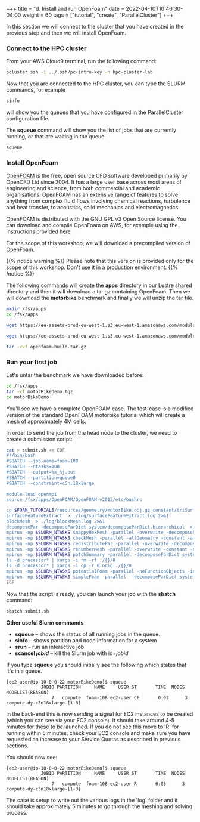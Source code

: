 +++
title = "d. Install and run OpenFoam"
date = 2022-04-10T10:46:30-04:00
weight = 60
tags = ["tutorial", "create", "ParallelCluster"]
+++

In this section we will connect to the cluster that you have created in the previous step and then we will install OpenFoam.

### Connect to the HPC cluster

From your AWS Cloud9 terminal, run the following command:

```bash
pcluster ssh -i ../.ssh/pc-intro-key -n hpc-cluster-lab
```

Now that you are connected to the HPC cluster, you can type the SLURM commands, for example
```bash
sinfo
```
will show you the queues that you have configured in the ParallelCluster configuration file.

The **squeue** command will show you the list of jobs that are currently running, or that are waiting in the queue.
```bash
squeue
```
### Install OpenFoam

[OpenFOAM](https://www.openfoam.com/) is the free, open source CFD software developed primarily by OpenCFD Ltd since 2004. It has a large user base across most areas of engineering and science, from both commercial and academic organisations. OpenFOAM has an extensive range of features to solve anything from complex fluid flows involving chemical reactions, turbulence and heat transfer, to acoustics, solid mechanics and electromagnetics.

OpenFOAM is distributed with the GNU GPL v3 Open Source license. You can download and compile OpenFoam on AWS, for exemple using the instructions provided [here](https://github.com/aws-samples/awsome-hpc/blob/main/scripts/install/openfoam_install.sh)

For the scope of this workshop, we will download a precompiled version of OpenFoam.

{{% notice warning %}}
Please note that this version is provided only for the scope of this workshop. Don't use it in a production environment.
{{% /notice %}}

The following commands will create the **apps** directory in our Lustre shared directory and then it will download a tar.gz containing OpenFoam. Then we will download the **motorbike** benchmark and finally we will unzip the tar file.

```bash
mkdir /fsx/apps
cd /fsx/apps

wget https://ee-assets-prod-eu-west-1.s3.eu-west-1.amazonaws.com/modules/216f0fd1f95f4e849947933f8fb1e5ce/v1/openfoam-build.tar.gz

wget https://ee-assets-prod-eu-west-1.s3.eu-west-1.amazonaws.com/modules/216f0fd1f95f4e849947933f8fb1e5ce/v1/motorBikeDemo.tgz

tar -xvf openfoam-build.tar.gz
```

### Run your first job

Let's untar the benchmark we have downloaded before:
```bash
cd /fsx/apps
tar -xf motorBikeDemo.tgz
cd motorBikeDemo
```

You'll see we have a complete OpenFOAM case. The test-case is a modified version of the standard OpenFOAM motorbike tutorial which will create a mesh of approximately 4M cells.

In order to send the job from the head node to the cluster, we need to create a submission script:

```bash
cat > submit.sh << EOF
#!/bin/bash
#SBATCH --job-name=foam-108
#SBATCH --ntasks=108
#SBATCH --output=%x_%j.out
#SBATCH --partition=queue0
#SBATCH --constraint=c5n.18xlarge

module load openmpi
source /fsx/apps/OpenFOAM/OpenFOAM-v2012/etc/bashrc

cp $FOAM_TUTORIALS/resources/geometry/motorBike.obj.gz constant/triSurface/
surfaceFeatureExtract  > ./log/surfaceFeatureExtract.log 2>&1
blockMesh  > ./log/blockMesh.log 2>&1
decomposePar -decomposeParDict system/decomposeParDict.hierarchical  > ./log/decomposePar.log 2>&1
mpirun -np $SLURM_NTASKS snappyHexMesh -parallel -overwrite -decomposeParDict system/decomposeParDict.hierarchical   > ./log/snappyHexMesh.log 2>&1
mpirun -np $SLURM_NTASKS checkMesh -parallel -allGeometry -constant -allTopology -decomposeParDict system/decomposeParDict.hierarchical > ./log/checkMesh.log 2>&1
mpirun -np $SLURM_NTASKS redistributePar -parallel -overwrite -decomposeParDict system/decomposeParDict.ptscotch > ./log/decomposePar2.log 2>&1
mpirun -np $SLURM_NTASKS renumberMesh -parallel -overwrite -constant -decomposeParDict system/decomposeParDict.ptscotch > ./log/renumberMesh.log 2>&1
mpirun -np $SLURM_NTASKS patchSummary -parallel -decomposeParDict system/decomposeParDict.ptscotch > ./log/patchSummary.log 2>&1
ls -d processor* | xargs -i rm -rf ./{}/0
ls -d processor* | xargs -i cp -r 0.orig ./{}/0
mpirun -np $SLURM_NTASKS potentialFoam -parallel -noFunctionObjects -initialiseUBCs -decomposeParDict system/decomposeParDict.ptscotch > ./log/potentialFoam.log 2>&1s
mpirun -np $SLURM_NTASKS simpleFoam -parallel  -decomposeParDict system/decomposeParDict.ptscotch > ./log/simpleFoam.log 2>&1
EOF
```

Now that the script is ready, you can launch your job with the **sbatch** command:

```bash
sbatch submit.sh
```

**Other useful Slurm commands**

+ **squeue** – shows the status of all running jobs in the queue.
+ **sinfo** – shows partition and node information for a system
+ **srun** – run an interactive job
+ **scancel *jobid*** – kill the Slurm job with id=*jobid*

If you type **squeue** you should initially see the following which states that it's in a queue.

```console
[ec2-user@ip-10-0-0-22 motorBikeDemo]$ squeue
             JOBID PARTITION     NAME     USER ST       TIME  NODES NODELIST(REASON) 
                 7   compute  foam-108 ec2-user CF       0:03      3 compute-dy-c5n18xlarge-[1-3]
```

In the back-end this is now sending a signal for EC2 instances to be created (which you can see via your EC2 console). It should take around 4-5 minutes for these to be launched. If you do not see this move to 'R' for running within 5 minutes, check your EC2 console and make sure you have requested an increase to your Service Quotas as described in previous sections.

You should now see:
```console
[ec2-user@ip-10-0-0-22 motorBikeDemo]$ squeue
             JOBID PARTITION     NAME     USER ST       TIME  NODES NODELIST(REASON)
                 7   compute  foam-108 ec2-user R       0:05      3 compute-dy-c5n18xlarge-[1-3]
```

The case is setup to write out the various logs in the 'log' folder and it should take approximately 5 minutes to go through the meshing and solving process.